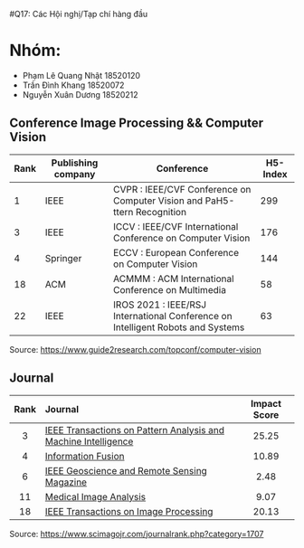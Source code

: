 #Q17: Các Hội nghị/Tạp chí hàng đầu 

# Nhóm: 
- Phạm Lê Quang Nhật 18520120
- Trần Đình Khang 18520072
- Nguyễn Xuân Dương 18520212

## Conference Image Processing && Computer Vision

| Rank | Publishing company  | Conference |H5-Index|
| --- | --- | --- | --- |
| 1 | IEEE | CVPR : IEEE/CVF Conference on Computer Vision and PaH5-ttern Recognition |299     |
| 3 | IEEE | ICCV : IEEE/CVF International Conference on Computer Vision |176     |
| 4 | Springer | ECCV : European Conference on Computer Vision |144     |
| 18 | ACM | ACMMM : ACM International Conference on Multimedia |58      |
| 22 | IEEE |IROS 2021 : IEEE/RSJ International Conference on Intelligent Robots and Systems |63      |

Source: https://www.guide2research.com/topconf/computer-vision

## Journal

|Rank |Journal                                                  |Impact Score|
|:--:|:------------------------------------------------------------------|:----------:|
|3   |[IEEE Transactions on Pattern Analysis and Machine Intelligence](https://www.guide2research.com/journal/ieee-transactions-on-pattern-analysis-and-machine-intelligence)     |25.25       |
|4   |[Information Fusion](https://www.guide2research.com/journal/information-fusion) |10.89       |
|6   |[IEEE Geoscience and Remote Sensing Magazine](https://www.guide2research.com/journal/ieee-geoscience-and-remote-sensing-magazine)                        |2.48        |
|11  |[Medical Image Analysis](https://www.guide2research.com/journal/medical-image-analysis)   |9.07        |
|18  |[IEEE Transactions on Image Processing](https://www.guide2research.com/journal/ieee-transactions-on-image-processing)                              |20.13       |


Source: https://www.scimagojr.com/journalrank.php?category=1707

